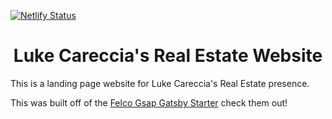 
[![Netlify Status](https://api.netlify.com/api/v1/badges/2256bfa2-8ff4-47ad-81aa-86398e7f03cd/deploy-status)](https://app.netlify.com/sites/kind-edison-af24c5/deploys)

<h1 align="center">
 Luke Careccia's Real Estate Website
</h1>

This is a landing page website for Luke Careccia's Real Estate presence.

This was built off of the [Felco Gsap Gatsby Starter](https://www.gatsbyjs.com/starters/AshfaqKabir/Felco-Gsap-Gatsby-Starter/) check them out!
